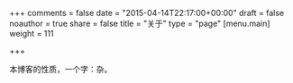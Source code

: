 +++
comments = false
date = "2015-04-14T22:17:00+00:00"
draft = false
noauthor = true
share = false
title = "关于"
type = "page"
[menu.main]
weight = 111

+++

本博客的性质，一个字：杂。
